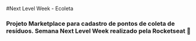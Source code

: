 #Next Level Week - Ecoleta

### Projeto Marketplace para cadastro de pontos de coleta de resíduos. Semana Next Level Week realizado pela Rocketseat 🚀

